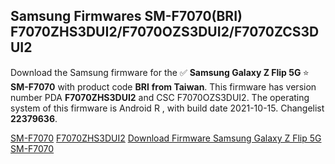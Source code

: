 <h2>Samsung Firmwares SM-F7070(BRI) F7070ZHS3DUI2/F7070OZS3DUI2/F7070ZCS3DUI2</h2>
Download the Samsung firmware for the ✅ <strong>Samsung Galaxy Z Flip 5G </strong> ⭐ <strong>SM-F7070</strong> with product code <strong>BRI</strong> <strong> from Taiwan</strong>. This firmware has version number PDA <strong>F7070ZHS3DUI2</strong> and CSC F7070OZS3DUI2. The operating system of this firmware is Android R , with build date 2021-10-15. Changelist <strong>22379636</strong>.


[SM-F7070](https://samfirm.shop/samsung/model/SM-F7070)
[F7070ZHS3DUI2](https://samfirm.shop/samsung/pda/F7070ZHS3DUI2)
[Download Firmware Samsung Galaxy Z Flip 5G SM-F7070](https://samfirm.shop/samsung/firmware/465439)
